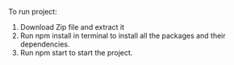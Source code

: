To run project:

1. Download Zip file and extract it
2. Run npm install in terminal to install all the packages and their dependencies.
3. Run npm start to start the project.
